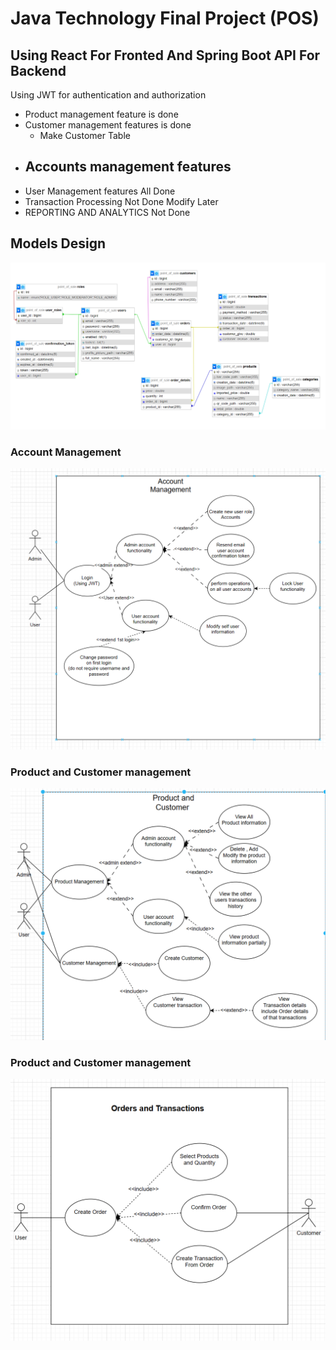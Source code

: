 # Java Technology Final Project (POS)

## Using React For Fronted And Spring Boot API For Backend

Using JWT for authentication and authorization
- Product management feature is done
- Customer management features is done
  - Make Customer Table
- Accounts management features 
  - 
- User Management features All Done
- Transaction Processing Not Done Modify Later
- REPORTING AND ANALYTICS Not Done

## Models Design
![alt text](images/models.png)
### Account Management 
![alt text](images/useraccount_usecase.png)
### Product and Customer management
![alt text](images/product_customer_usecase.png)
### Product and Customer management
![alt text](images/transaction_usecase.png)